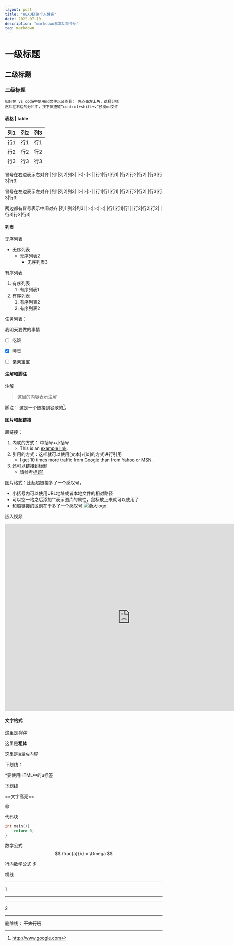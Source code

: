 ```yaml
---
layout: post
title: "HEXO搭建个人博客"
date: 2022-07-10 
description: "markdown基本功能介绍"
tag: markdown
---   
```


# 一级标题
## 二级标题
### 三级标题


```
如何在 vs code中使用md文件以及查看： 先点击左上角，选择分栏
然后在右边的分栏中，按下快捷键“control+shift+v”预览md文件
```
#### 表格 | table

|列1|列2|列3|
|-|-|-|
|行1|行1|行1|
|行2|行2|行2|
|行3|行3|行3|

冒号在右边表示右对齐
|列1|列2|列3|
|-:|-:|-:|
|行1|行1|行1|
|行2|行2|行2|
|行3|行3|行3|

冒号在左边表示左对齐
|列1|列2|列3|
|:-|:-|:-|
|行1|行1|行1|
|行2|行2|行2|
|行3|行3|行3|

两边都有冒号表示中间对齐
|列1|列2|列3|
|:-:|:-:|:-:|
|行1|行1|行1|
|行2|行2|行2|
|行3|行3|行3|

#### 列表
无序列表

* 无序列表
  * 无序列表2
    * 无序列表3

有序列表

1. 有序列表
   1. 有序列表1
2. 有序列表
   1. 有序列表2
   2. 有序列表2

任务列表：

我明天要做的事情
- [ ] 吃饭
- [x] 睡觉
- [ ] 亲亲宝宝



#### 注解和脚注
注解
> 这里的内容表示注解


脚注：
这是一个链接到谷歌的[^脚注]。

[^脚注]: http://www.google.com



#### 图片和超链接
超链接：
1. 内联的方式： 中括号+小括号
   * This is an [example link](http://www.google.com).
2. 引用的方式：这样就可以使用[文本]+[id]的方式进行引用
   * I get 10 times more traffic from [Google][1] than from [Yahoo][2] or [MSN][3].  
3. 还可以链接到标题
   * 请参考[标题1](#一级标题)

[1]: http://google.com/        "Google" 
[2]: http://search.yahoo.com/  "Yahoo Search" 
[3]: http://search.msn.com/    "MSN Search"

图片格式：比起超链接多了一个感叹号，
* 小括号内可以使用URL地址或者本地文件的相对路径
* 可以空一格之后添加""表示图片的属性，鼠标放上来就可以使用了
* 和超链接的区别在于多了一个感叹号
![浙大logo](https://upload.wikimedia.org/wikipedia/zh/thumb/1/16/Zhejiang_University_Logo.svg/1200px-Zhejiang_University_Logo.svg.png "浙大logo")

嵌入视频
<iframe 
src="https://www.bilibili.com/video/BV1D64y1Z7Ko?share_source=copy_web" 
scrolling="no" 
border="0" 
frameborder="no" 
framespacing="0" 
allowfullscreen="true" 
height=600 
width=800> 
</iframe>


#### 文字格式

这里是*斜体*

这里是**粗体**

这里是`变量名`内容

下划线：

*要使用HTML中的u标签

<u>下划线</u>

==文字高亮==

:smile:


代码块
``` C
int main(){
    return 0;
}

```

数学公式
$$
\frac{a}{b}  = \Omega
$$

行内数学公式 $\Phi$

横线
***
1
***
___
2
___


删除线：
~~不太行哦~~

